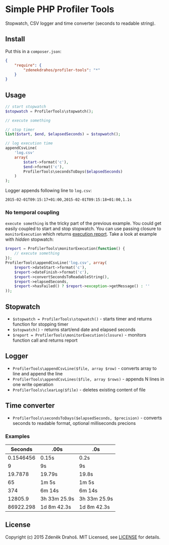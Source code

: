 # Simple PHP Profiler Tools

Stopwatch, CSV logger and time converter (seconds to readable string).

## Install

Put this in a `composer.json`:

```json
{
    "require": {
        "zdenekdrahos/profiler-tools": "*"
    }
}
```

## Usage

``` php
// start stopwatch
$stopwatch = ProfilerTools\stopwatch();

// execute something

// stop timer
list($start, $end, $elapsedSeconds) = $stopwatch();

// log execution time
appendCsvLine(
    'log.csv'
    array(
        $start->format('c'),
        $end->format('c'),
        ProfilerTools\secondsToDays($elapsedSeconds)
    )
);

```

Logger appends following line to `log.csv`:

```
2015-02-01T09:15:17+01:00,2015-02-01T09:15:18+01:00,1.1s
```

### No temporal coupling

`execute something` is the tricky part of the previous example. You could get easily
coupled to start and stop stopwatch. You can use passing closure to `monitorExecution`
which returns [execution report](src/ExecutionReport.php). Take a look at example with *hidden* stopwatch:

``` php
$report = ProfilerTools\monitorExecution(function() {
    // execute something
});
ProfilerTools\appendCsvLine('log.csv', array(
    $report->dateStart->format('c'),
    $report->dateFinish->format('c'),
    $report->convertSecondsToReadableString(),
    $report->elapsedSeconds,
    $report->hasFailed() ? $report->exception->getMessage() : ''
));
```

## Stopwatch

* `$stopwatch = ProfilerTools\stopwatch()` - starts timer and returns function for stopping timer
* `$stopwatch()` - returns start/end date and elapsed seconds
* `$report = ProfilerTools\monitorExecution(closure)` - monitors function call and returns report

## Logger

* `ProfilerTools\appendCsvLine($file, array $row)` - converts array to line and append the line
* `ProfilerTools\appendCsvLines($file, array $rows)` - appends N lines in one write operation
* `ProfilerTools\clearLog($file)` - deletes existing content of file

## Time converter

* `ProfilerTools\secondsToDays($elapsedSeconds, $precision)` - converts seconds to readable format, optional milliseconds precions

### Examples

| Seconds     | .00s         | .0s
| ----------- |--------------|--------------
| 0.1546456   | 0.15s        | 0.2s
| 9           | 9s           | 9s
| 19.7878     | 19.79s       | 19.8s
| 65          | 1m 5s        | 1m 5s
| 374         | 6m 14s       | 6m 14s
| 12805.9     | 3h 33m 25.9s | 3h 33m 25.9s
| 86922.298   | 1d 8m 42.3s  | 1d 8m 42.3s

## License

Copyright (c) 2015 Zdeněk Drahoš. MIT Licensed, see [LICENSE](LICENSE) for details.
